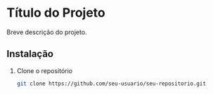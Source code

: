 # Título do Projeto

Breve descrição do projeto.

## Instalação

1. Clone o repositório
   ```sh
   git clone https://github.com/seu-usuario/seu-repositorio.git

